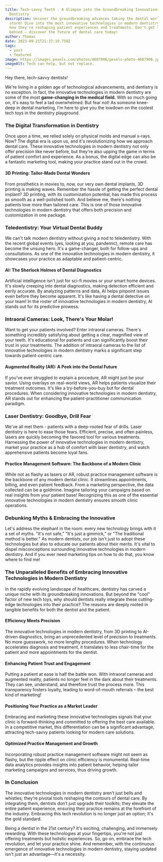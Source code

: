 ```yaml
---
title: Tech-savvy Teeth - A Glimpse into the Groundbreaking Innovations in
  Dentistry
description: Uncover the groundbreaking advances taking the dental world by
  storm! Dive into the most innovative technologies in modern dentistry and see
  how they're reshaping patient experiences and treatments. Don't get left
  behind – discover the future of dental care today!
author: Thomas
date: 2023-09-21T21:37:19.758Z
tags:
  - post
  - featured
image: https://images.pexels.com/photos/4687906/pexels-photo-4687906.jpeg?auto=compress&cs=tinysrgb&w=1260&h=750&dpr=1
imageAlt: Tech can help, but not replace.
---
```

Hey there, tech-savvy dentists!

We're living in a golden age of technological advancements, and dentistry is no exception. In fact, the innovative technologies in modern dentistry are some of the most **game-changing in the medical field.** With so much going on, it's easy to feel a tad overwhelmed. But fear not! As someone knee-deep in dental marketing, I'm here to give you the lowdown on the coolest tech toys in the dentistry playground.

### **The Digital Transformation in Dentistry**

Once upon a time, we relied solely on physical molds and manual x-rays. Now? The digital era is upon us, and it's revolutionizing how we approach dental care. These innovative technologies in modern dentistry not only offer precision like never before, but they're also upping the game in terms of patient comfort and experience. As a bonus, the digital edge can also be a fantastic marketing tool, making your practice stand out in the crowd.

#### **3D Printing: Tailor-Made Dental Wonders**

From prosthetics in movies to, now, our very own dental implants, 3D printing is making waves. Remember the hassle of getting the perfect dental implant? 3D printing, with its customization potential, has made this process as smooth as a well-polished tooth. And believe me, there's nothing patients love more than tailored care. This is one of those innovative technologies in modern dentistry that offers both precision and customization in one package.

### **Teledentistry: Your Virtual Dental Buddy**

We can't talk modern dentistry without giving a nod to teledentistry. With the recent global events (yes, looking at you, pandemic), remote care has become the unsung hero. It's a game-changer, both for follow-ups and consultations. As one of the innovative technologies in modern dentistry, it showcases your practice as adaptable and patient-centric.

#### **AI: The Sherlock Holmes of Dental Diagnostics**

Artificial intelligence isn't just for sci-fi movies or your smart home devices. It's slowly creeping into dental diagnostics, making detection efficient and eerily accurate. By analyzing patterns and data, AI helps pinpoint issues even before they become apparent. It's like having a dental detective on your team! In the roster of innovative technologies in modern dentistry, AI stands out for its predictive prowess.

### **Intraoral Cameras: Look, There's Your Molar!**

Want to get your patients involved? Enter intraoral cameras. There's something incredibly satisfying about getting a clear, magnified view of your teeth. It's educational for patients and can significantly boost their trust in your treatments. The addition of intraoral cameras to the list of innovative technologies in modern dentistry marks a significant step towards patient-centric care.

#### **Augmented Reality (AR): A Peek into the Dental Future**

If you've ever struggled to explain a procedure, AR might just be your savior. Using overlays on real-world views, AR helps patients visualize their treatment outcomes. It's like a try-before-you-buy but for dental procedures. When considering innovative technologies in modern dentistry, AR stands out for enhancing the patient-practitioner communication paradigm.

### **Laser Dentistry: Goodbye, Drill Fear**

We've all met them - patients with a deep-rooted fear of drills. Laser dentistry is here to ease those fears. Efficient, precise, and often painless, lasers are quickly becoming the favored tool for various treatments. Harnessing the power of innovative technologies in modern dentistry, market your practice as a hub of comfort with laser dentistry, and watch apprehensive patients become loyal fans.

#### **Practice Management Software: The Backbone of a Modern Clinic**

While not as flashy as lasers or AR, robust practice management software is the backbone of any modern dental clinic. It streamlines appointments, billing, and even patient feedback. From a marketing perspective, the data collected can be a goldmine. Imagine tailoring your campaigns based on real insights from your patient base! Recognizing this as one of the essential innovative technologies in modern dentistry ensures smooth clinic operations.

### **Debunking Myths & Embracing the Innovative**

Let's address the elephant in the room: every new technology brings with it a set of myths. "It's not safe," "It's just a gimmick," or "The traditional method is better." As modern dentists, our job isn't just to adopt these technologies but also to educate our patients about their merits. It's vital to dispel misconceptions surrounding innovative technologies in modern dentistry. And if you ever need marketing tips on how to do that, you know where to find me!

### **The Unparalleled Benefits of Embracing Innovative Technologies in Modern Dentistry**

In the rapidly evolving landscape of healthcare, dentistry has carved a unique niche with its groundbreaking innovations. But beyond the "cool" factor of new tech toys, why should dentists really integrate these cutting-edge technologies into their practice? The reasons are deeply rooted in tangible benefits for both the dentist and the patient.

#### **Efficiency Meets Precision** 

The innovative technologies in modern dentistry, from 3D printing to AI-driven diagnostics, bring an unprecedented level of precision to treatments. No more guesswork, no more lengthy procedures. When technology accelerates diagnosis and treatment, it translates to less chair-time for the patient and more appointments for the dentist.

#### **Enhancing Patient Trust and Engagement** 

Putting a patient at ease is half the battle won. With intraoral cameras and augmented reality, patients no longer feel in the dark about their treatments. They can see, understand, and therefore trust the process more. This transparency fosters loyalty, leading to word-of-mouth referrals – the best kind of marketing!

#### **Positioning Your Practice as a Market Leader** 

Embracing and marketing these innovative technologies signals that your clinic is forward-thinking and committed to offering the best care available. In a competitive market, this differentiation can be a significant advantage, attracting tech-savvy patients looking for modern care solutions.

#### **Optimized Practice Management and Growth** 

Incorporating robust practice management software might not seem as flashy, but the ripple effect on clinic efficiency is monumental. Real-time data analytics provides insights into patient behavior, helping tailor marketing campaigns and services, thus driving growth.

### **In Conclusion**

The innovative technologies in modern dentistry aren’t just bells and whistles; they’re pivotal tools reshaping the contours of dental care. By integrating them, dentists don’t just upgrade their toolkits; they elevate the entire patient experience, ensuring their practice remains at the forefront of the industry. Embracing this tech revolution is no longer just an option; it's the gold standard.

Being a dentist in the 21st century? It's exciting, challenging, and immensely rewarding. With these technologies at your fingertips, you're not just offering treatments but holistic experiences. So, go on, embrace the tech revolution, and let your practice shine. And remember, with the continuous emergence of innovative technologies in modern dentistry, staying updated isn't just an advantage—it's a necessity.